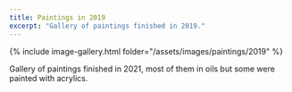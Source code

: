 ```yaml
---
title: Paintings in 2019
excerpt: "Gallery of paintings finished in 2019."
---
```


{% include image-gallery.html folder="/assets/images/paintings/2019" %}

Gallery of paintings finished in 2021, most of them in oils but some were painted with acrylics.

